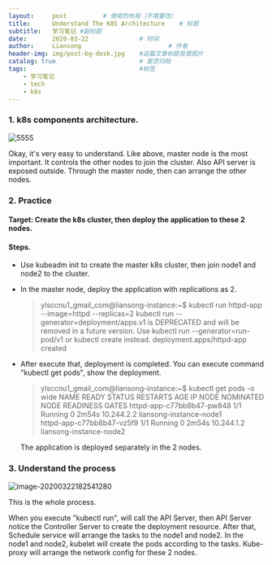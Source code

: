 ```yaml
---
layout:     post   		  # 使用的布局（不需要改）
title:      Understand The K8S Architecture    # 标题
subtitle:   学习笔记 #副标题
date:       2020-03-22 				# 时间
author:     Liansong 						# 作者
header-img: img/post-bg-desk.jpg 	#这篇文章标题背景图片
catalog: true 						# 是否归档
tags:								#标签
    - 学习笔记
    - tech
    - k8s
---
```


### 1. k8s components architecture.

![5555](https://tva1.sinaimg.cn/large/00831rSTgy1gd2v5xofmoj31iv0u0n7a.jpg)

Okay,  it's very easy to understand. Like above, master node is the most important. It controls the other nodes to join the cluster. Also API server is exposed outside. Through the master node, then can arrange the other nodes.

### 2. Practice

#### Target: Create the k8s cluster, then deploy the application to these 2 nodes.

#### Steps.

- Use kubeadm init to create the master k8s cluster, then join node1 and node2 to the cluster.

- In the master node, deploy the application with replications as 2.

  >ylsccnu1_gmail_com@liansong-instance:~$ kubectl run httpd-app --image=httpd --replicas=2
  >kubectl run --generator=deployment/apps.v1 is DEPRECATED and will be removed in a future version. Use kubectl run --generator=run-pod/v1 or kubectl create instead.
  >deployment.apps/httpd-app created

- After execute that, deployment is completed. You can execute command "kubectl get pods", show the deployment.

   >ylsccnu1_gmail_com@liansong-instance:~$ kubectl get pods -o wide
  >NAME               READY   STATUS    RESTARTS   AGE    IP  NODE NOMINATED NODE   READINESS GATES
  >httpd-app-c77bb8b47-pw848  1/1    Running        0  2m54s   10.244.2.2   liansong-instance-node1   
  >httpd-app-c77bb8b47-vz5f9   1/1     Running   0    2m54s   10.244.1.2   liansong-instance-node2   

  The application is deployed separately in the 2 nodes.  

### 3. Understand the process

![image-20200322182541280](https://tva1.sinaimg.cn/large/00831rSTgy1gd2vq6vm42j313s0u01co.jpg)

This is the whole process. 

When you execute "kubectl run", will call the API Server, then API Server notice the Controller Server to create the deployment resource. After that, Schedule service will arrange the tasks to the node1 and node2. In the node1 and node2, kubelet will create the pods according to the tasks. Kube-proxy will arrange the network config for these 2 nodes. 



